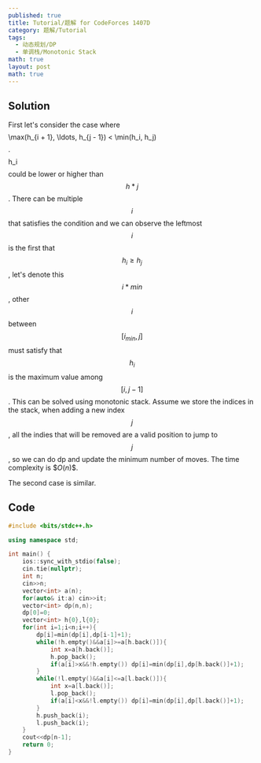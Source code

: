 ```yaml
---
published: true
title: Tutorial/题解 for CodeForces 1407D
category: 题解/Tutorial
tags:
  - 动态规划/DP
  - 单调栈/Monotonic Stack
math: true
layout: post
math: true
---
```


<!-- more -->

## Solution

First let's consider the case where $$$$\max(h_{i + 1}, \ldots, h_{j - 1}) < \min(h_i, h_j)$$$$ . $$$$h_i$$$$ could be lower or higher than $$h*j$$. There can be multiple $$i$$ that satisfies the condition and we can observe the leftmost $$i$$ is the first that $$h_i\ge h_j$$, let's denote this $$i*{min}$$, other $$i$$ between $$[i_{min},j]$$ must satisfy that $$h_i$$ is the maximum value among $$[i,j-1]$$. This can be solved using monotonic stack. Assume we store the indices in the stack, when adding a new index $$j$$, all the indies that will be removed are a valid position to jump to $$j$$, so we can do dp and update the minimum number of moves. The time complexity is $$O(n)\$$.

The second case is similar.

## Code

```cpp
#include <bits/stdc++.h>

using namespace std;

int main() {
    ios::sync_with_stdio(false);
    cin.tie(nullptr);
    int n;
    cin>>n;
    vector<int> a(n);
    for(auto& it:a) cin>>it;
    vector<int> dp(n,n);
    dp[0]=0;
    vector<int> h{0},l{0};
    for(int i=1;i<n;i++){
        dp[i]=min(dp[i],dp[i-1]+1);
        while(!h.empty()&&a[i]>=a[h.back()]){
            int x=a[h.back()];
            h.pop_back();
            if(a[i]>x&&!h.empty()) dp[i]=min(dp[i],dp[h.back()]+1);
        }
        while(!l.empty()&&a[i]<=a[l.back()]){
            int x=a[l.back()];
            l.pop_back();
            if(a[i]<x&&!l.empty()) dp[i]=min(dp[i],dp[l.back()]+1);
        }
        h.push_back(i);
        l.push_back(i);
    }
    cout<<dp[n-1];
    return 0;
}
```
